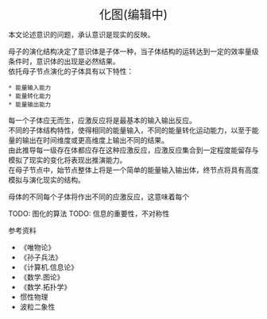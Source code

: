 <center><font size=5>化图(编辑中)</font></center>

本文论述意识的问题，承认意识是现实的反映。<br/>

母子的演化结构决定了意识体是子体一种，当子体结构的运转达到一定的效率量级条件时，意识体的出现是必然结果。<br/>
依托母子节点演化的子体具有以下特性：
```
* 能量输入能力
* 能量转化能力
* 能量输出能力
```
每一个子体应无而生，应激反应将是最基本的输入输出反应。<br/>
不同的子体结构特性，使得相同的能量输入，不同的能量转化运动能力，以至于能量的输出在时间维度或更高维度上输出不同的结果。<br/>
由此推导每一级存在体都应存在这种应激反应，应激反应集合到一定程度能留存与模拟了现实的变化将表现出推演能力。<br/>
在母子节点中，始节点整体上将是一个简单的能量输入输出体，终节点将具有高度模拟与演化现实的结构。<br/>

母体的不同每个子体将作出不同的应激反应，这意味着每个

TODO: 图化的算法
TODO: 信息的重要性，不对称性

参考资料
* 《唯物论》
* 《孙子兵法》
* 《计算机.信息论》
* 《数学.图论》
* 《数学.拓扑学》
* 惯性物理
* 波粒二象性 


